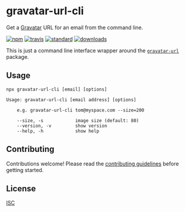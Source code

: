 # gravatar-url-cli

Get a [Gravatar](https://en.wikipedia.org/wiki/Gravatar) URL for an email from the command line.

[![npm][1]][2]
[![travis][3]][4]
[![standard][5]][6]
[![downloads][7]][2]

[1]: https://img.shields.io/npm/v/gravatar-url-cli.css.svg?style=flat-square
[2]: https://www.npmjs.com/package/gravatar-url-cli.css
[3]: https://img.shields.io/travis/ungoldman/gravatar-url-cli.css/gh-pages.svg?style=flat-square
[4]: https://travis-ci.org/ungoldman/gravatar-url-cli.css
[5]: https://img.shields.io/badge/code%20style-standard-brightgreen.svg?style=flat-square
[6]: http://standardjs.com/
[7]: https://img.shields.io/npm/dm/gravatar-url-cli.css.svg?style=flat-square

This is just a command line interface wrapper around the [`gravatar-url`](https://github.com/sindresorhus/gravatar-url) package.

## Usage

```
npx gravatar-url-cli [email] [options]
```

```
Usage: gravatar-url-cli [email address] [options]

    e.g. gravatar-url-cli tom@myspace.com --size=200

    --size, -s            image size (default: 80)
    --version, -v         show version
    --help, -h            show help
```

## Contributing

Contributions welcome! Please read the [contributing guidelines](CONTRIBUTING.md) before getting started.

## License

[ISC](LICENSE.md)
